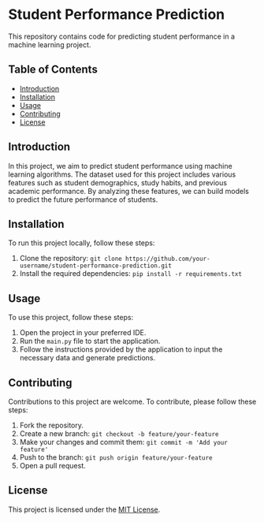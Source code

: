 

# Student Performance Prediction

This repository contains code for predicting student performance in a machine learning project.

## Table of Contents
- [Introduction](#introduction)
- [Installation](#installation)
- [Usage](#usage)
- [Contributing](#contributing)
- [License](#license)

## Introduction
In this project, we aim to predict student performance using machine learning algorithms. The dataset used for this project includes various features such as student demographics, study habits, and previous academic performance. By analyzing these features, we can build models to predict the future performance of students.

## Installation
To run this project locally, follow these steps:
1. Clone the repository: `git clone https://github.com/your-username/student-performance-prediction.git`
2. Install the required dependencies: `pip install -r requirements.txt`

## Usage
To use this project, follow these steps:
1. Open the project in your preferred IDE.
2. Run the `main.py` file to start the application.
3. Follow the instructions provided by the application to input the necessary data and generate predictions.

## Contributing
Contributions to this project are welcome. To contribute, please follow these steps:
1. Fork the repository.
2. Create a new branch: `git checkout -b feature/your-feature`
3. Make your changes and commit them: `git commit -m 'Add your feature'`
4. Push to the branch: `git push origin feature/your-feature`
5. Open a pull request.

## License
This project is licensed under the [MIT License](LICENSE).
